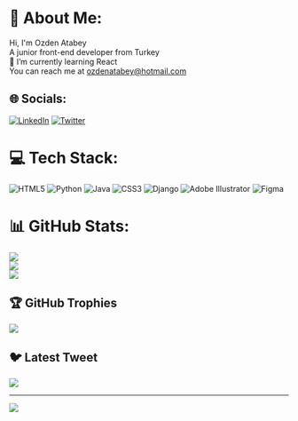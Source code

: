 # 💫 About Me:
Hi, I'm Ozden Atabey<br>A junior front-end developer from Turkey<br>🌱 I’m currently learning React<br>You can reach me at ozdenatabey@hotmail.com


## 🌐 Socials:
[![LinkedIn](https://img.shields.io/badge/LinkedIn-%230077B5.svg?logo=linkedin&logoColor=white)](https://linkedin.com/in/%C3%B6zden-atabey-2b080812a/) [![Twitter](https://img.shields.io/badge/Twitter-%231DA1F2.svg?logo=Twitter&logoColor=white)](https://twitter.com/ozdenatabey44) 

# 💻 Tech Stack:
![HTML5](https://img.shields.io/badge/html5-%23E34F26.svg?style=for-the-badge&logo=html5&logoColor=white) ![Python](https://img.shields.io/badge/python-3670A0?style=for-the-badge&logo=python&logoColor=ffdd54) ![Java](https://img.shields.io/badge/java-%23ED8B00.svg?style=for-the-badge&logo=java&logoColor=white) ![CSS3](https://img.shields.io/badge/css3-%231572B6.svg?style=for-the-badge&logo=css3&logoColor=white) ![Django](https://img.shields.io/badge/django-%23092E20.svg?style=for-the-badge&logo=django&logoColor=white) ![Adobe Illustrator](https://img.shields.io/badge/adobeillustrator-%23FF9A00.svg?style=for-the-badge&logo=adobeillustrator&logoColor=white) 	![Figma](https://img.shields.io/badge/figma-%23F24E1E.svg?style=for-the-badge&logo=figma&logoColor=white)
# 📊 GitHub Stats:
![](https://github-readme-stats.vercel.app/api?username=ozdenatabey&theme=merko&hide_border=false&include_all_commits=false&count_private=false)<br/>
![](https://github-readme-streak-stats.herokuapp.com/?user=ozdenatabey&theme=merko&hide_border=false)<br/>
![](https://github-readme-stats.vercel.app/api/top-langs/?username=ozdenatabey&theme=merko&hide_border=false&include_all_commits=false&count_private=false&layout=compact)

## 🏆 GitHub Trophies
![](https://github-profile-trophy.vercel.app/?username=ozdenatabey&theme=radical&no-frame=false&no-bg=true&margin-w=4)

## 🐦 Latest Tweet
[![](https://gtce.itsvg.in/api?username=ozdenatabey44)](https://github.com/VishwaGauravIn/github-twitter-card-embed)

---
[![](https://visitcount.itsvg.in/api?id=ozdenatabey&icon=0&color=0)](https://visitcount.itsvg.in)

<!-- Proudly created with GPRM ( https://gprm.itsvg.in ) -->
